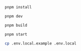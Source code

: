 ```bash
pnpm install
```

```bash
pnpm dev
```

```bash
pnpm build
```

```bash
pnpm start
```

```bash
cp .env.local.example .env.local
```
